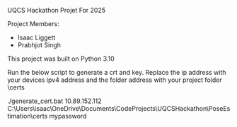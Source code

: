 UQCS Hackathon Projet For 2025

Project Members:
- Isaac Liggett
- Prabhjot Singh

This project was built on Python 3.10

Run the below script to generate a crt and key. Replace the ip address with your devices ipv4 address and the folder address with your project folder \certs

./generate_cert.bat 10.89.152.112 C:\Users\isaac\OneDrive\Documents\CodeProjects\UQCSHackathon\PoseEstimation\certs mypassword


